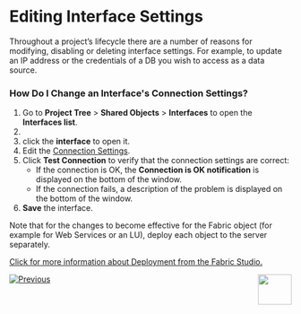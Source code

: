 # Editing Interface Settings

Throughout a project’s lifecycle there are a number of reasons for modifying, disabling or deleting interface settings. For example, to update an IP address or the credentials of a DB you wish to access as a data source.

### How Do I Change an Interface's Connection Settings?

1.	Go to **Project Tree** > **Shared Objects** > **Interfaces** to open the **Interfaces list**. 
2.	<!--studio Double click the **interface** to open it. -->
3.	click the **interface** to open it.
4.	Edit the [Connection Settings](/articles/05_DB_interfaces/03_DB_interfaces_overview.md#database-connection-settings).
5.	Click **Test Connection** to verify that the connection settings are correct:
       * If the connection is OK, the **Connection is OK notification** is displayed on the bottom of the window.
       * If the connection fails, a description of the problem is displayed on the bottom of the window.  
6.	**Save** the interface. 

Note that for the changes to become effective for the Fabric object (for example for Web Services or an LU), deploy each object to the server separately.

[Click for more information about Deployment from the Fabric Studio.](/articles/16_deploy_fabric/02_deploy_from_Fabric_Studio.md#deploy-from-fabric-studio)

[![Previous](/articles/images/Previous.png)](/articles/05_DB_interfaces/05_adding_a_fabric_remote_interface_type.md)[<img align="right" width="60" height="54" src="/articles/images/Next.png">](/articles/05_DB_interfaces/07_deleting_disabling_an_interface.md)
